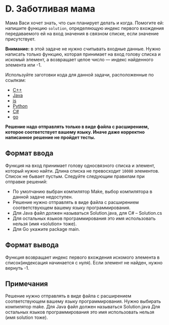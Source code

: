 # D. Заботливая мама

Мама Васи хочет знать, что сын планирует делать и когда. Помогите ей: напишите функцию `solution`, определяющую индекс 
первого вхождения передаваемого ей на вход значения в связном списке, если значение присутствует.

**Внимание:** в этой задаче не нужно считывать входные данные. Нужно написать только функцию, которая принимает на вход 
голову списка и искомый элемент, а возвращает целое число — индекс найденного элемента или -1.

Используйте заготовки кода для данной задачи, расположенные по ссылкам:
- [C++](https://github.com/Yandex-Practicum/algorithms-templates/tree/main/cpp/sprint2/D)
- [Java](https://github.com/Yandex-Practicum/algorithms-templates/tree/main/java/sprint2/D)
- [js](https://github.com/Yandex-Practicum/algorithms-templates/tree/main/js/sprint2/D)
- [Python](https://github.com/Yandex-Practicum/algorithms-templates/tree/main/python/sprint2/D)
- [C#](https://github.com/Yandex-Practicum/algorithms-templates/tree/main/csharp/sprint2/D)
- [go](https://github.com/Yandex-Practicum/algorithms-templates/tree/main/go/sprint2/D)

**Решение надо отправлять только в виде файла с расширением, которое соответствует вашему языку. 
Иначе даже корректно написанное решение не пройдет тесты.**

## Формат ввода

Функция на вход принимает голову односвязного списка и элемент, который нужно найти. Длина списка не превосходит `10000` 
элементов. Список не бывает пустым. Следуйте следующим правилам при отправке решений:

- По умолчанию выбран компилятор Make, выбор компилятора в данной задаче недоступен.
- Решение нужно отправлять в виде файла с расширением соответствующем вашему языку программирования.
- Для Java файл должен называться Solution.java, для C# – Solution.cs
- Для остальных языков программирования это имя использовать нельзя (имя «solution» тоже).
- Для Go укажите package main.

## Формат вывода

Функция возвращает индекс первого вхождения искомого элемента в список(индексация начинается с нуля). 
Если элемент не найден, нужно вернуть -1.

## Примечания

Решение нужно отправлять в виде файла с расширением соответствующем вашему языку программирования. 
Нужно выбирать компилятор make. Для Java файл должен называться Solution.java
Для остальных языков программирования это имя использовать нельзя (имя solution тоже).